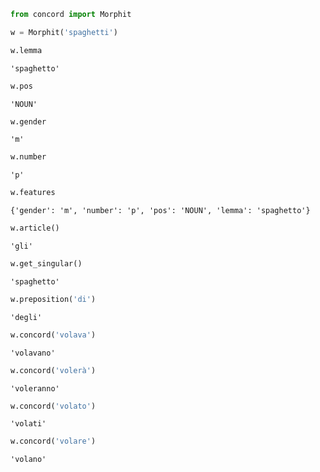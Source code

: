 ```python
from concord import Morphit

w = Morphit('spaghetti')
```


```python
w.lemma
```




    'spaghetto'




```python
w.pos
```




    'NOUN'




```python
w.gender
```




    'm'




```python
w.number
```




    'p'




```python
w.features
```




    {'gender': 'm', 'number': 'p', 'pos': 'NOUN', 'lemma': 'spaghetto'}




```python
w.article()
```




    'gli'




```python
w.get_singular()
```




    'spaghetto'




```python
w.preposition('di')
```




    'degli'




```python
w.concord('volava')
```




    'volavano'




```python
w.concord('volerà')
```




    'voleranno'




```python
w.concord('volato')
```




    'volati'




```python
w.concord('volare')
```




    'volano'


